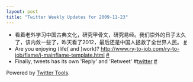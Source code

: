 ```yaml
---
layout: post
title: "Twitter Weekly Updates for 2009-11-23"
---
```


<ul class="aktt_tweet_digest">
	<li>看着老外学习中国古典文化，研究甲骨文，研究易经。我们崇外的日子太久了，该内敛一些了，昨天看了2012，最后还是中国人拯救了全世界人民。 <a href="http://twitter.com/Joshua_C/statuses/5974127427">#</a></li>
	<li>Are you enjoying (life( and )work)? <a href="http://www.ry-to-job.com/ry-to-job/flame/j-mainflame-template.html" rel="nofollow">http://www.ry-to-job.com/ry-to-job/flame/j-mainflame-template.html</a> <a href="http://twitter.com/Joshua_C/statuses/5882098738">#</a></li>
	<li>Finally, tweets has its own &#39;Reply&#39; and &#39;Retweet&#39; #<a href="http://search.twitter.com/search?q=%23twitter">twitter</a> <a href="http://twitter.com/Joshua_C/statuses/5797626254">#</a></li>
</ul>
<p class="aktt_credit">Powered by <a href="http://alexking.org/projects/wordpress">Twitter Tools</a>.</p>